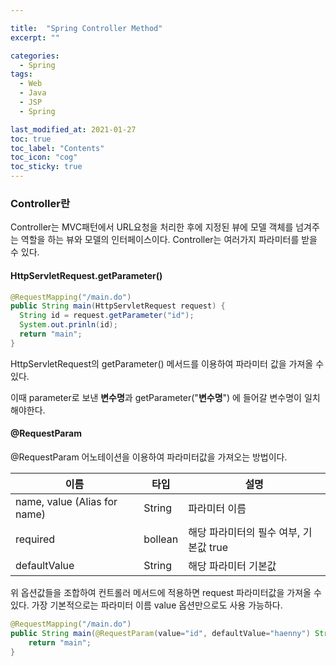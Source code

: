 ```yaml
---

title:  "Spring Controller Method"
excerpt: "" 

categories:
  - Spring
tags:
  - Web
  - Java
  - JSP
  - Spring

last_modified_at: 2021-01-27 
toc: true
toc_label: "Contents"
toc_icon: "cog"
toc_sticky: true
---
```


### 

### Controller란

Controller는 MVC패턴에서 URL요청을 처리한 후에 지정된 뷰에 모델 객체를 넘겨주는 역할을 하는 뷰와 모델의 인터페이스이다. Controller는 여러가지 파라미터를 받을 수 있다. 

 #### HttpServletRequest.getParameter()

~~~java
@RequestMapping("/main.do") 
public String main(HttpServletRequest request) { 
  String id = request.getParameter("id"); 
  System.out.prinln(id); 
  return "main"; 
}
~~~

HttpServletRequest의 getParameter() 메서드를 이용하여 파라미터 값을 가져올 수 있다.

이때 parameter로 보낸 **변수명**과 getParameter("**변수명**") 에 들어갈 변수명이 일치해야한다.



#### **@RequestParam**

@RequestParam 어노테이션을 이용하여 파라미터값을 가져오는 방법이다.

| **이름**                     | **타입** | **설명**                               |
| ---------------------------- | -------- | -------------------------------------- |
| name, value (Alias for name) | String   | 파라미터 이름                          |
| required                     | bollean  | 해당 파라미터의 필수 여부, 기본값 true |
| defaultValue                 | String   | 해당 파라미터 기본값                   |

 위 옵션값들을 조합하여 컨트롤러 메서드에 적용하면 request 파라미터값을 가져올 수 있다. 가장 기본적으로는 파라미터 이름 value 옵션만으로도 사용 가능하다.

~~~java
@RequestMapping("/main.do") 
public String main(@RequestParam(value="id", defaultValue="haenny") String id){ 			  			System.out.prinln(id); 
	return "main"; 
}
~~~

